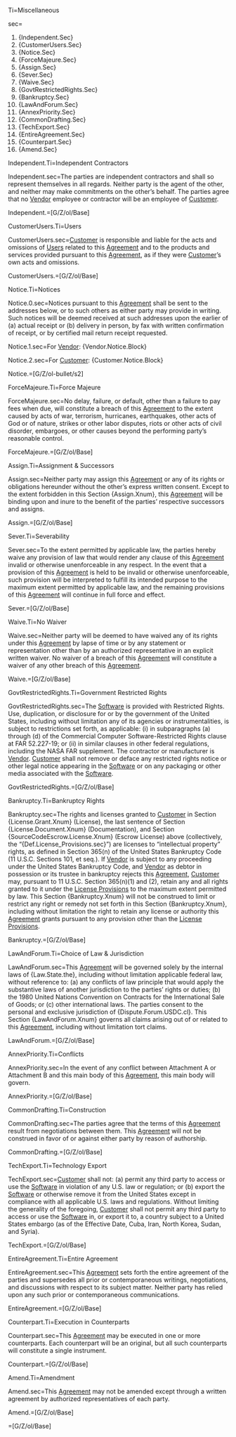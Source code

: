 Ti=Miscellaneous

sec=<ol><li>{Independent.Sec}<li>{CustomerUsers.Sec}<li>{Notice.Sec}<li>{ForceMajeure.Sec}<li>{Assign.Sec}<li>{Sever.Sec}<li>{Waive.Sec}<li>{GovtRestrictedRights.Sec}<li>{Bankruptcy.Sec}<li>{LawAndForum.Sec}<li>{AnnexPriority.Sec}<li>{CommonDrafting.Sec}<li>{TechExport.Sec}<li>{EntireAgreement.Sec}<li>{Counterpart.Sec}<li>{Amend.Sec}</ol>

Independent.Ti=Independent Contractors

Independent.sec=The parties are independent contractors and shall so represent themselves in all regards. Neither party is the agent of the other, and neither may make commitments on the other’s behalf. The parties agree that no <a class='definedterm' href='#Def.Vendor.sec'>Vendor</a> employee or contractor will be an employee of <a class='definedterm' href='#Def.Customer.sec'>Customer</a>.

Independent.=[G/Z/ol/Base] 

CustomerUsers.Ti=Users

CustomerUsers.sec=<a class='definedterm' href='#Def.Customer.sec'>Customer</a> is responsible and liable for the acts and omissions of <a class='definedterm' href='#Def.User.sec'>Users</a> related to this <a class='definedterm' href='#Def.Agreement.sec'>Agreement</a> and to the products and services provided pursuant to this <a class='definedterm' href='#Def.Agreement.sec'>Agreement</a>, as if they were <a class='definedterm' href='#Def.Customer.sec'>Customer</a>’s own acts and omissions.

CustomerUsers.=[G/Z/ol/Base] 

Notice.Ti=Notices

Notice.0.sec=Notices pursuant to this <a class='definedterm' href='#Def.Agreement.sec'>Agreement</a> shall be sent to the addresses below, or to such others as either party may provide in writing. Such notices will be deemed received at such addresses upon the earlier of (a) actual receipt or (b) delivery in person, by fax with written confirmation of receipt, or by certified mail return receipt requested.

Notice.1.sec=For <a class='definedterm' href='#Def.Vendor.sec'>Vendor</a>: {Vendor.Notice.Block}

Notice.2.sec=For <a class='definedterm' href='#Def.Customer.sec'>Customer</a>: {Customer.Notice.Block}

Notice.=[G/Z/ol-bullet/s2]

ForceMajeure.Ti=Force Majeure

ForceMajeure.sec=No delay, failure, or default, other than a failure to pay fees when due, will constitute a breach of this <a class='definedterm' href='#Def.Agreement.sec'>Agreement</a> to the extent caused by acts of war, terrorism, hurricanes, earthquakes, other acts of God or of nature, strikes or other labor disputes, riots or other acts of civil disorder, embargoes, or other causes beyond the performing party’s reasonable control.

ForceMajeure.=[G/Z/ol/Base] 

Assign.Ti=Assignment & Successors

Assign.sec=Neither party may assign this <a class='definedterm' href='#Def.Agreement.sec'>Agreement</a> or any of its rights or obligations hereunder without the other’s express written consent. Except to the extent forbidden in this Section {Assign.Xnum}, this <a class='definedterm' href='#Def.Agreement.sec'>Agreement</a> will be binding upon and inure to the benefit of the parties’ respective successors and assigns.

Assign.=[G/Z/ol/Base] 

Sever.Ti=Severability

Sever.sec=To the extent permitted by applicable law, the parties hereby waive any provision of law that would render any clause of this <a class='definedterm' href='#Def.Agreement.sec'>Agreement</a> invalid or otherwise unenforceable in any respect. In the event that a provision of this <a class='definedterm' href='#Def.Agreement.sec'>Agreement</a> is held to be invalid or otherwise unenforceable, such provision will be interpreted to fulfill its intended purpose to the maximum extent permitted by applicable law, and the remaining provisions of this <a class='definedterm' href='#Def.Agreement.sec'>Agreement</a> will continue in full force and effect.

Sever.=[G/Z/ol/Base] 

Waive.Ti=No Waiver

Waive.sec=Neither party will be deemed to have waived any of its rights under this <a class='definedterm' href='#Def.Agreement.sec'>Agreement</a> by lapse of time or by any statement or representation other than by an authorized representative in an explicit written waiver. No waiver of a breach of this <a class='definedterm' href='#Def.Agreement.sec'>Agreement</a> will constitute a waiver of any other breach of this <a class='definedterm' href='#Def.Agreement.sec'>Agreement</a>.

Waive.=[G/Z/ol/Base] 

GovtRestrictedRights.Ti=Government Restricted Rights

GovtRestrictedRights.sec=The <a class='definedterm' href='#Def.Software.sec'>Software</a> is provided with Restricted Rights. Use, duplication, or disclosure for or by the government of the United States, including without limitation any of its agencies or instrumentalities, is subject to restrictions set forth, as applicable: (i) in subparagraphs (a) through (d) of the Commercial Computer Software-Restricted Rights clause at FAR 52.227-19; or (ii) in similar clauses in other federal regulations, including the NASA FAR supplement. The contractor or manufacturer is <a class='definedterm' href='#Def.Vendor.sec'>Vendor</a>. <a class='definedterm' href='#Def.Customer.sec'>Customer</a> shall not remove or deface any restricted rights notice or other legal notice appearing in the <a class='definedterm' href='#Def.Software.sec'>Software</a> or on any packaging or other media associated with the <a class='definedterm' href='#Def.Software.sec'>Software</a>.

GovtRestrictedRights.=[G/Z/ol/Base] 

Bankruptcy.Ti=Bankruptcy Rights

Bankruptcy.sec=The rights and licenses granted to <a class='definedterm' href='#Def.Customer.sec'>Customer</a> in Section {License.Grant.Xnum} (License), the last sentence of Section {License.Document.Xnum} (Documentation), and Section {SourceCodeEscrow.License.Xnum} (Escrow License) above (collectively, the “{Def.License_Provisions.sec}”) are licenses to “intellectual property” rights, as defined in Section 365(n) of the United States Bankruptcy Code (11 U.S.C. Sections 101, et seq.). If <a class='definedterm' href='#Def.Vendor.sec'>Vendor</a> is subject to any proceeding under the United States Bankruptcy Code, and <a class='definedterm' href='#Def.Vendor.sec'>Vendor</a> as debtor in possession or its trustee in bankruptcy rejects this <a class='definedterm' href='#Def.Agreement.sec'>Agreement</a>, <a class='definedterm' href='#Def.Customer.sec'>Customer</a> may, pursuant to 11 U.S.C. Section 365(n)(1) and (2), retain any and all rights granted to it under the <a class='definedterm' href='#Def.License_Provisions.sec'>License Provisions</a> to the maximum extent permitted by law. This Section {Bankruptcy.Xnum} will not be construed to limit or restrict any right or remedy not set forth in this Section {Bankruptcy.Xnum}, including without limitation the right to retain any license or authority this <a class='definedterm' href='#Def.Agreement.sec'>Agreement</a> grants pursuant to any provision other than the <a href='#Def.License_Provisions.sec' class='definedterm'>License Provisions</a>.

Bankruptcy.=[G/Z/ol/Base] 

LawAndForum.Ti=Choice of Law & Jurisdiction

LawAndForum.sec=This <a class='definedterm' href='#Def.Agreement.sec'>Agreement</a> will be governed solely by the internal laws of {Law.State.the}, including without limitation applicable federal law, without reference to: (a) any conflicts of law principle that would apply the substantive laws of another jurisdiction to the parties’ rights or duties; (b) the 1980 United Nations Convention on Contracts for the International Sale of Goods; or (c) other international laws. The parties consent to the personal and exclusive jurisdiction of {Dispute.Forum.USDC.cl}. This Section {LawAndForum.Xnum} governs all claims arising out of or related to this <a class='definedterm' href='#Def.Agreement.sec'>Agreement</a>, including without limitation tort claims.

LawAndForum.=[G/Z/ol/Base] 

AnnexPriority.Ti=Conflicts

AnnexPriority.sec=In the event of any conflict between Attachment A or Attachment B and this main body of this <a class='definedterm' href='#Def.Agreement.sec'>Agreement</a>, this main body will govern.

AnnexPriority.=[G/Z/ol/Base] 

CommonDrafting.Ti=Construction

CommonDrafting.sec=The parties agree that the terms of this <a class='definedterm' href='#Def.Agreement.sec'>Agreement</a> result from negotiations between them. This <a class='definedterm' href='#Def.Agreement.sec'>Agreement</a> will not be construed in favor of or against either party by reason of authorship.

CommonDrafting.=[G/Z/ol/Base] 

TechExport.Ti=Technology Export

TechExport.sec=<a class='definedterm' href='#Def.Customer.sec'>Customer</a> shall not: (a) permit any third party to access or use the <a class='definedterm' href='#Def.Software.sec'>Software</a> in violation of any U.S. law or regulation; or (b) export the <a class='definedterm' href='#Def.Software.sec'>Software</a> or otherwise remove it from the United States except in compliance with all applicable U.S. laws and regulations. Without limiting the generality of the foregoing, <a class='definedterm' href='#Def.Customer.sec'>Customer</a> shall not permit any third party to access or use the <a class='definedterm' href='#Def.Software.sec'>Software</a> in, or export it to, a country subject to a United States embargo (as of the Effective Date, Cuba, Iran, North Korea, Sudan, and Syria).

TechExport.=[G/Z/ol/Base]

EntireAgreement.Ti=Entire Agreement

EntireAgreement.sec=This <a class='definedterm' href='#Def.Agreement.sec'>Agreement</a> sets forth the entire agreement of the parties and supersedes all prior or contemporaneous writings, negotiations, and discussions with respect to its subject matter. Neither party has relied upon any such prior or contemporaneous communications.

EntireAgreement.=[G/Z/ol/Base] 

Counterpart.Ti=Execution in Counterparts

Counterpart.sec=This <a class='definedterm' href='#Def.Agreement.sec'>Agreement</a> may be executed in one or more counterparts. Each counterpart will be an original, but all such counterparts will constitute a single instrument.

Counterpart.=[G/Z/ol/Base] 

Amend.Ti=Amendment

Amend.sec=This <a class='definedterm' href='#Def.Agreement.sec'>Agreement</a> may not be amended except through a written agreement by authorized representatives of each party.

Amend.=[G/Z/ol/Base] 

=[G/Z/ol/Base]
